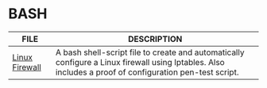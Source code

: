 # BASH

| FILE | DESCRIPTION |
|----------------|-------------|
| [Linux Firewall](https://github.com/BroadbentT/Firewall) | A bash shell-script file to create and automatically configure a Linux firewall using Iptables. Also includes a proof of configuration pen-test script. |
